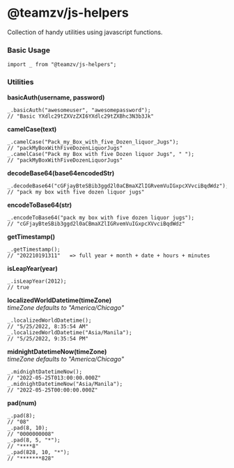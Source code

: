 # @teamzv/js-helpers

Collection of handy utilities using javascript functions.

### Basic Usage

```
import _ from "@teamzv/js-helpers";
```

### Utilities

**basicAuth(username, password)**

```
_.basicAuth("awesomeuser", "awesomepassword");
// "Basic YXdlc29tZXVzZXI6YXdlc29tZXBhc3N3b3Jk"
```

**camelCase(text)**

```
_.camelCase("Pack_my_Box_with_five_Dozen_liquor_Jugs");
// "packMyBoxWithFiveDozenLiquorJugs"
_.camelCase("Pack my Box with five Dozen liquor Jugs", " ");
// "packMyBoxWithFiveDozenLiquorJugs"
```

**decodeBase64(base64encodedStr)**

```
_.decodeBase64("cGFjayBteSBib3ggd2l0aCBmaXZlIGRvemVuIGxpcXVvciBqdWdz");
// "pack my box with five dozen liquor jugs"
```

**encodeToBase64(str)**

```
_.encodeToBase64("pack my box with five dozen liquor jugs");
// "cGFjayBteSBib3ggd2l0aCBmaXZlIGRvemVuIGxpcXVvciBqdWdz"
```

**getTimestamp()**

```
_.getTimestamp();
// "202210191311"	=> full year + month + date + hours + minutes
```

**isLeapYear(year)**

```
_.isLeapYear(2012);
// true
```

**localizedWorldDatetime(timeZone)**  
_timeZone defaults to "America/Chicago"_

```
_.localizedWorldDatetime();
// "5/25/2022, 8:35:54 AM"
_.localizedWorldDatetime("Asia/Manila");
// "5/25/2022, 9:35:54 PM"
```

**midnightDatetimeNow(timeZone)**  
_timeZone defaults to "America/Chicago"_

```
_.midnightDatetimeNow();
// "2022-05-25T013:00:00.000Z"
_.midnightDatetimeNow("Asia/Manila");
// "2022-05-25T00:00:00.000Z"
```

**pad(num)**

```
_.pad(8);
// "08"
_.pad(8, 10);
// "0000000008"
_.pad(8, 5, "*");
// "****8"
_.pad(828, 10, "*");
// "*******828"
```
